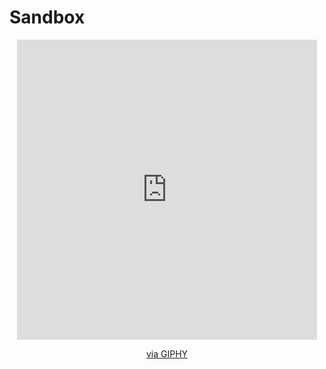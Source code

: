 # Sandbox
<div id="header" align="center">
 <iframe src="https://giphy.com/embed/Ab78rwPCD1RYYdV5JI" width="480" height="480" frameBorder="0" class="giphy-embed" allowFullScreen></iframe><p><a href="https://giphy.com/gifs/cartoon-miami-duck-Ab78rwPCD1RYYdV5JI">via GIPHY</a></p>
</div>
